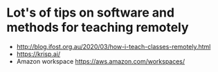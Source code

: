 # Lot's of tips on software and methods for teaching remotely
* http://blog.ifost.org.au/2020/03/how-i-teach-classes-remotely.html
* https://krisp.ai/
* Amazon workspace https://aws.amazon.com/workspaces/


